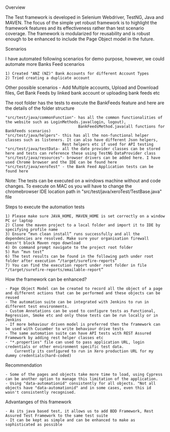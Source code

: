 Overview

The Test framework is developed in Selenium Webdriver, TestNG, Java and MAVEN. 
The focus of the simple yet robust framework is to highlight the framework features and its effectiveness rather than test scenario coverage.
The framework is modularized for reusability and is robust enough to be enhanced to include the Page Object model in the future.

Scenarios

I have automated following scenarios for demo purpose, however, we could automate more Banks Feed scenarios

    1) Created "ANZ (NZ)" Bank Accounts for different Account Types
    2) Tried creating a duplicate account

Other possible scenarios - Add Multiple accounts, Upload and Download files, Get Bank Feeds by linked bank account or uploading bank feeds etc

The root folder has the tests to execute the BankFeeds feature and here are the details of the folder structure

    "src/test/java/commonFunction"- has all the common functionalities of the website such as LoginMethods.java(login, logout),
                                    BankFeedsMethod.java(all functions for BankFeeds scenarios)
    "src/test/java/helpers"- this has all the non-functional helper classes such as listeners. It can also have different Json helpers,
                             Rest helpers etc if used for API testing 
    "src/test/java/testData- all the date provider classes can be stored here and tests can reference these using TestNG DataProvider class
    "src/test/java/resources"- browser drivers can be added here. I have used Chrome browser and the IDE can be found here
    "src/test/java/xeroTest" - the Bank Feed Application tests can be found here


Note: 
    The tests can be executed on a windows machine without and code changes. 
    To execute on MAC os you will have to change the chromebrowser IDE location path in "src/test/java/xeroTest/TestBase.java" file
    
Steps to execute the automation tests

    1) Please make sure JAVA_HOME, MAVEN_HOME is set correctly on a window PC or laptop
    2) Clone the maven project to a local folder and import it to IDE by specifying profile name
    3) Ensure “mvn clean install” runs successfully and all the dependencies are resolved. Make sure your organisation firewall doesn't block Maven repo download
    4) On command prompt navigate to the project root folder
    5) Run “mvn test”
    6) The test results can be found in the following path under root folder after execution “/target/surefire-reports”
    7) You can find the execution report under root folder in file “/target/surefire-reports/emailable-report”

How the framework can be enhanced?

    - Page Object Model can be created to record all the object of a page and different actions that can be performed and these objects can be reused
    - The automation suite can be integrated with Jenkins to run in different test environments.
    - Custom Annotations can be used to configure tests as Functional, Regression, Smoke etc and only those tests can be run locally or in Jenkins
    - If more behaviour driven model is preferred then the framework can be used with Cucumber to write behaviour drive tests
    - The same automation suite can have API tests with REST Assured Framework by adding rest helper classes etc
    - "*.properties" file can used to pass application URL, login credentials or other environment specific test data. 
        Currently its configured to run in Xero production URL for my dummy credentials(hard-coded)

Recommendation

    - Some of the pages and objects take more time to load, using Cypress can be another option to manage this limitation of the application.
    - Using "data-automationid" consistently for all objects. "Not all objects have "data-automationid" and in some cases, even this id wasn't consistently recognised.

Advantanges of this framework

    - As its java based test, it allows us to add BDD Framework, Rest Assured Test Framework to the same test suite
    - It can be kept as simple and can be enhanced to make as sophisticated as possible


